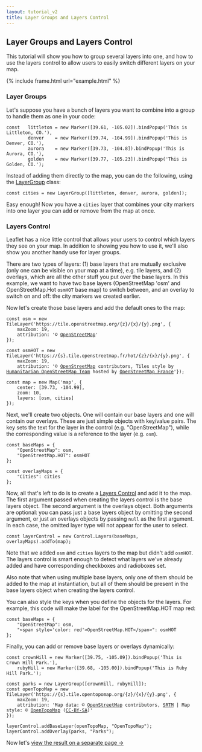 ```yaml
---
layout: tutorial_v2
title: Layer Groups and Layers Control
---
```


## Layer Groups and Layers Control

This tutorial will show you how to group several layers into one, and how to use the layers control to allow users to easily switch different layers on your map.

{% include frame.html url="example.html" %}

### Layer Groups

Let's suppose you have a bunch of layers you want to combine into a group to handle them as one in your code:

	const 	littleton = new Marker([39.61, -105.02]).bindPopup('This is Littleton, CO.'),
			denver    = new Marker([39.74, -104.99]).bindPopup('This is Denver, CO.'),
			aurora    = new Marker([39.73, -104.8]).bindPopup('This is Aurora, CO.'),
	    	golden    = new Marker([39.77, -105.23]).bindPopup('This is Golden, CO.');

Instead of adding them directly to the map, you can do the following, using the <a href="/reference.html#layergroup">LayerGroup</a> class:

	const cities = new LayerGroup([littleton, denver, aurora, golden]);

Easy enough! Now you have a `cities` layer that combines your city markers into one layer you can add or remove from the map at once.

### Layers Control

Leaflet has a nice little control that allows your users to control which layers they see on your map. In addition to showing you how to use it, we'll also show you another handy use for layer groups.

There are two types of layers: (1) base layers that are mutually exclusive (only one can be visible on your map at a time), e.g. tile layers, and (2) overlays, which are all the other stuff you put over the base layers. In this example, we want to have two base layers (OpenStreetMap 'osm' and OpenStreetMap.Hot `osmHOT` base map) to switch between, and an overlay to switch on and off: the city markers we created earlier.

Now let's create those base layers and add the default ones to the map:

<pre><code>const osm = new TileLayer('https://tile.openstreetmap.org/{z}/{x}/{y}.png', {
	maxZoom: 19,
	attribution: '&copy; <a href="http://www.openstreetmap.org/copyright">OpenStreetMap</a>'
});

const osmHOT = new TileLayer('https://{s}.tile.openstreetmap.fr/hot/{z}/{x}/{y}.png', {
	maxZoom: 19,
	attribution: '&copy; <a href="https://www.openstreetmap.org/copyright">OpenStreetMap</a> contributors, Tiles style by <a href="https://www.hotosm.org/" target="_blank">Humanitarian OpenStreetMap Team</a> hosted by <a href="https://openstreetmap.fr/" target="_blank">OpenStreetMap France</a>'});

const map = new Map('map', {
	center: [39.73, -104.99],
	zoom: 10,
	layers: [osm, cities]
});</code></pre>

Next, we'll create two objects. One will contain our base layers and one will contain our overlays. These are just simple objects with key/value pairs. The key sets the text for the layer in the control (e.g. "OpenStreetMap"), while the corresponding value is a reference to the layer (e.g. `osm`).

<pre><code>const baseMaps = {
	"OpenStreetMap": osm,
	"OpenStreetMap.HOT": osmHOT
};

const overlayMaps = {
	"Cities": cities
};</code></pre>

Now, all that's left to do is to create a [Layers Control](/reference.html#control-layers) and add it to the map. The first argument passed when creating the layers control is the base layers object. The second argument is the overlays object. Both arguments are optional: you can pass just a base layers object by omitting the second argument, or just an overlays objects by passing `null` as the first argument. In each case, the omitted layer type will not appear for the user to select.

<pre><code>const layerControl = new Control.Layers(baseMaps, overlayMaps).addTo(map);</code></pre>

Note that we added `osm` and `cities` layers to the map but didn't add `osmHOT`. The layers control is smart enough to detect what layers we've already added and have corresponding checkboxes and radioboxes set.

Also note that when using multiple base layers, only one of them should be added to the map at instantiation, but all of them should be present in the base layers object when creating the layers control.

You can also style the keys when you define the objects for the layers. For example, this code will make the label for the OpenStreetMap.HOT map red:

<pre><code>const baseMaps = {
	"OpenStreetMap": osm,
	"&lt;span style='color: red'&gt;OpenStreetMap.HOT&lt;/span&gt;": osmHOT
};
</code></pre>

Finally, you can add or remove base layers or overlays dynamically:

<pre><code>const crownHill = new Marker([39.75, -105.09]).bindPopup('This is Crown Hill Park.'),
    rubyHill = new Marker([39.68, -105.00]).bindPopup('This is Ruby Hill Park.');
    
const parks = new LayerGroup([crownHill, rubyHill]);
const openTopoMap = new TileLayer('https://{s}.tile.opentopomap.org/{z}/{x}/{y}.png', {
	maxZoom: 19,
	attribution: 'Map data: &copy; <a href="https://www.openstreetmap.org/copyright">OpenStreetMap</a> contributors, <a href="http://viewfinderpanoramas.org">SRTM</a> | Map style: &copy; <a href="https://opentopomap.org">OpenTopoMap</a> (<a href="https://creativecommons.org/licenses/by-sa/3.0/">CC-BY-SA</a>)'
});

layerControl.addBaseLayer(openTopoMap, "OpenTopoMap");
layerControl.addOverlay(parks, "Parks");
</code></pre>


Now let's [view the result on a separate page &rarr;](example.html)

